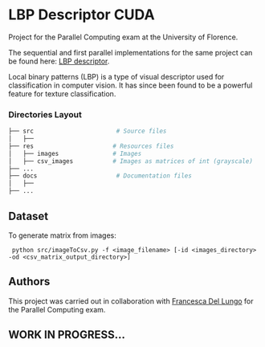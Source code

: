 # LBP Descriptor CUDA
Project for the Parallel Computing exam at the University of Florence.

The sequential and first parallel implementations for the same project can be found here: [LBP descriptor](https://github.com/matpetrone/LBP_Descriptor).

Local binary patterns (LBP) is a type of visual descriptor used for classification in computer vision. It has since been found to be a powerful feature for texture classification.

### Directories Layout

```bash
├── src                       # Source files
│   ├── 
├── res                      # Resources files
│   ├── images               # Images
│   ├── csv_images           # Images as matrices of int (grayscale)
├── ...
├── docs                      # Documentation files
│   ├── 
├── ...
```

## Dataset 

To generate matrix from images:

` python src/imageToCsv.py -f <image_filename> [-id <images_directory> -od <csv_matrix_output_directory>]`

## Authors
This project was carried out in collaboration with [Francesca Del Lungo](https://github.com/francidellungo) for the Parallel Computing exam.

## WORK IN PROGRESS...

